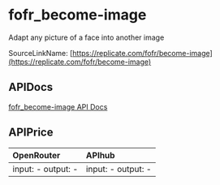 # fofr_become-image

Adapt any picture of a face into another image

SourceLinkName: [https://replicate.com/fofr/become-image](https://replicate.com/fofr/become-image)

## APIDocs

[fofr_become-image API Docs](../apis/fofr_become-image.md)

## APIPrice

| OpenRouter | APIhub |
|:---|:---|
| input: - output: - | input: - output: - |
